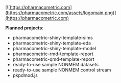 [![https://pharmacometric.com](https://pharmacometric.com/assets/logomain.png)](https://pharmacometric.com)

__Planned projects__:
 - pharmacometric-shiny-template-sims
 - pharmacometric-shiny-template-eda
 - pharmacometric-shiny-template-model
 - pharmacometric-rmd-template-report
 - pharmacometric-qmd-template-report
 - ready-to-use sample NONMEM datasets
 - ready-to-use sample NONMEM control stream
 - pkpdmod.js 
